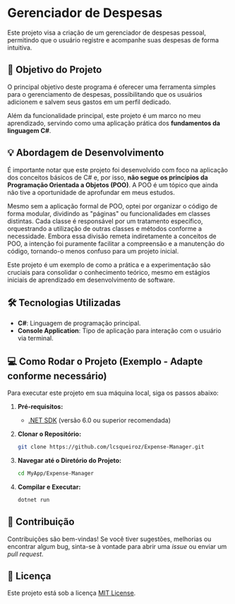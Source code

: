 # Gerenciador de Despesas

Este projeto visa a criação de um gerenciador de despesas pessoal, permitindo que o usuário registre e acompanhe suas despesas de forma intuitiva.

## 🚀 Objetivo do Projeto

O principal objetivo deste programa é oferecer uma ferramenta simples para o gerenciamento de despesas, possibilitando que os usuários adicionem e salvem seus gastos em um perfil dedicado.

Além da funcionalidade principal, este projeto é um marco no meu aprendizado, servindo como uma aplicação prática dos **fundamentos da linguagem C#**.

## 💡 Abordagem de Desenvolvimento

É importante notar que este projeto foi desenvolvido com foco na aplicação dos conceitos básicos de C# e, por isso, **não segue os princípios da Programação Orientada a Objetos (POO)**. A POO é um tópico que ainda não tive a oportunidade de aprofundar em meus estudos.

Mesmo sem a aplicação formal de POO, optei por organizar o código de forma modular, dividindo as "páginas" ou funcionalidades em classes distintas. Cada classe é responsável por um tratamento específico, orquestrando a utilização de outras classes e métodos conforme a necessidade. Embora essa divisão remeta indiretamente a conceitos de POO, a intenção foi puramente facilitar a compreensão e a manutenção do código, tornando-o menos confuso para um projeto inicial.

Este projeto é um exemplo de como a prática e a experimentação são cruciais para consolidar o conhecimento teórico, mesmo em estágios iniciais de aprendizado em desenvolvimento de software.

## 🛠️ Tecnologias Utilizadas

* **C#**: Linguagem de programação principal.
* **Console Application**: Tipo de aplicação para interação com o usuário via terminal.

## 💻 Como Rodar o Projeto (Exemplo - Adapte conforme necessário)

Para executar este projeto em sua máquina local, siga os passos abaixo:

1.  **Pré-requisitos:**
    * [.NET SDK](https://dotnet.microsoft.com/download) (versão 6.0 ou superior recomendada)

2.  **Clonar o Repositório:**

    ```bash
    git clone https://github.com/lcsqueiroz/Expense-Manager.git
    ```
    
3.  **Navegar até o Diretório do Projeto:**

    ```bash
    cd MyApp/Expense-Manager
    ```
    
4.  **Compilar e Executar:**

    ```bash
    dotnet run
    ```

## 🤝 Contribuição

Contribuições são bem-vindas! Se você tiver sugestões, melhorias ou encontrar algum bug, sinta-se à vontade para abrir uma *issue* ou enviar um *pull request*.

## 📄 Licença

Este projeto está sob a licença [MIT License](https://opensource.org/licenses/MIT).
